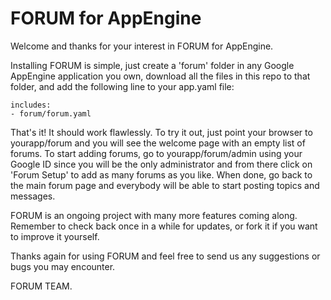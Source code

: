 FORUM for AppEngine
===================

Welcome and thanks for your interest in FORUM for AppEngine.

Installing FORUM is simple, just create a 'forum' folder in any Google AppEngine application you own, download all the files in this repo to that folder, and add the following line to your app.yaml file:

    includes:
    - forum/forum.yaml

That's it! It should work flawlessly. To try it out, just point your browser to yourapp/forum and you will see the welcome page with an empty list of forums. To start adding forums, go to yourapp/forum/admin using your Google ID since you will be the only administrator and from there click on 'Forum Setup' to add as many forums as you like. When done, go back to the main forum page and everybody will be able to start posting topics and messages.

FORUM is an ongoing project with many more features coming along. Remember to check back once in a while for updates, or fork it if you want to improve it yourself.

Thanks again for using FORUM and feel free to send us any suggestions or bugs you may encounter.


FORUM TEAM.
